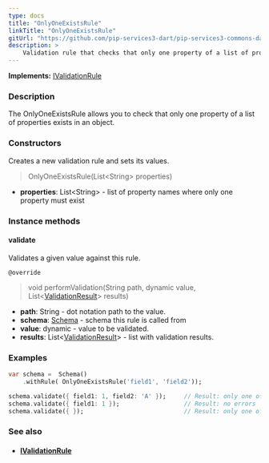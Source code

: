 ```yaml
---
type: docs
title: "OnlyOneExistsRule"
linkTitle: "OnlyOneExistsRule"
gitUrl: "https://github.com/pip-services3-dart/pip-services3-commons-dart"
description: >
    Validation rule that checks that only one property of a list of properties exists in an object.
---
```


**Implements:** [IValidationRule](../ivalidation_rule)

### Description

The OnlyOneExistsRule allows you to check that only one property of a list of properties exists in an object.

### Constructors
Creates a new validation rule and sets its values. 

> OnlyOneExistsRule(List\<String\> properties)

- **properties**: List\<String\> - list of property names where only one property must exist

### Instance methods

#### validate
Validates a given value against this rule.

`@override`
> void performValidation(String path, dynamic value, List<[ValidationResult](../validation_result)> results)

- **path**: String - dot notation path to the value.
- **schema**: [Schema](../schema) - schema this rule is called from
- **value**: dynamic - value to be validated.
- **results**: List<[ValidationResult](../validation_result)> - list with validation results.


### Examples

```dart
var schema =  Schema()
    .withRule( OnlyOneExistsRule('field1', 'field2'));

schema.validate({ field1: 1, field2: 'A' });     // Result: only one of properties field1, field2 must exist
schema.validate({ field1: 1 });                  // Result: no errors
schema.validate({ });                            // Result: only one of properties field1, field2 must exist

```

### See also
- #### [IValidationRule](../ivalidation_rule)
